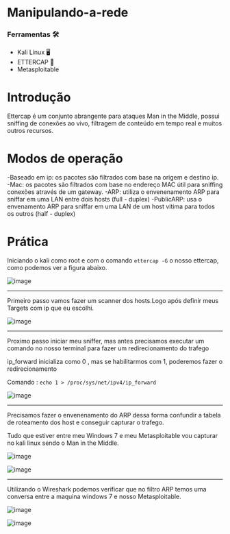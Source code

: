 # Manipulando-a-rede

  
### Ferramentas  :hammer_and_wrench:

- Kali Linux :desktop_computer:
- ETTERCAP :space_invader:
- Metasploitable 

# Introdução
Ettercap é um conjunto abrangente para ataques Man in the Middle, possui sniffing de conexões ao vivo, filtragem de conteúdo em tempo real e muitos outros recursos.

# Modos de operação
-Baseado em ip: os pacotes são filtrados com base na origem e destino ip.
-Mac: os pacotes são filtrados com base no endereço MAC útil para sniffing conexões através de um gateway.
-ARP: utiliza o envenenamento ARP para sniffar em uma LAN entre dois hosts (full - duplex)
-PublicARP: usa o envenamento ARP para sniffar em uma LAN de um host vitima para todos os outros (half - duplex)

# Prática
Iniciando o kali como root e com o comando ```ettercap -G``` o nosso ettercap, como podemos ver a figura abaixo.

![image](https://github.com/user-attachments/assets/6292d8ad-e41e-43fa-bd83-6fc540de8772)

---

Primeiro passo vamos fazer um scanner dos hosts.Logo após definir meus Targets com ip que eu escolhi.

![image](https://github.com/user-attachments/assets/ab4f8741-7384-4605-9307-26f4560fcdb7)

---

Proximo passo iniciar meu sniffer, mas antes precisamos executar um comando no nosso terminal para fazer um redirecionamento do trafego 

ip_forward inicializa como 0 , mas se habilitarmos com 1, poderemos fazer o redirecionamento

Comando : ```echo 1 > /proc/sys/net/ipv4/ip_forward```

![image](https://github.com/user-attachments/assets/d5773760-2bb2-4f04-b302-ebe5bed31236)

---
Precisamos fazer o envenenamento do ARP dessa forma confundir a tabela de roteamento dos host e conseguir capturar o trafego.

Tudo que estiver entre meu Windows 7 e meu Metasploitable vou capturar no kali linux sendo o Man in the Middle.

![image](https://github.com/user-attachments/assets/25fa0311-edcd-4a62-8568-750b5ebf1263)

![image](https://github.com/user-attachments/assets/d1a70f64-7c46-4a2f-9bd9-5ab00de6087d)


---
Utilizando o Wireshark podemos verificar que no filtro ARP  temos uma conversa entre a maquina windows 7 e nosso Metasploitable.

![image](https://github.com/user-attachments/assets/123ad0ae-fd8a-418a-b1d1-2da82af982d7)


![image](https://github.com/user-attachments/assets/f5bf2b1c-990d-4fb5-b4ac-6df71ea4057d)



